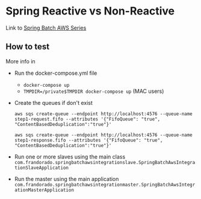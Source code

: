 # Spring Reactive vs Non-Reactive

Link to [Spring Batch AWS Series](https://frandorado.github.io/spring/2019/07/29/spring-batch-aws-series-introduction.html)


## How to test

More info in 

* Run the docker-compose.yml file
  * `docker-compose up`
  * `TMPDIR=/private$TMPDIR docker-compose up` (MAC users)

* Create the queues if don't exist

  ```
  aws sqs create-queue --endpoint http://localhost:4576 --queue-name step1-request.fifo --attributes '{"FifoQueue": "true", "ContentBasedDeduplication":"true"}'

  aws sqs create-queue --endpoint http://localhost:4576 --queue-name step1-response.fifo --attributes '{"FifoQueue": "true", "ContentBasedDeduplication":"true"}'

  ```

* Run one or more slaves using the main class `com.frandorado.springbatchawsintegrationslave.SpringBatchAwsIntegrationSlaveApplication`

* Run the master using the main application `com.frandorado.springbatchawsintegrationmaster.SpringBatchAwsIntegrationMasterApplication`
